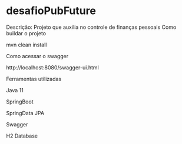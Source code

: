 # desafioPubFuture
Descrição: Projeto que auxilia no controle de finanças pessoais
Como buildar o projeto

mvn clean install

Como acessar o swagger

http://localhost:8080/swagger-ui.html

Ferramentas utilizadas

Java 11

SpringBoot

SpringData JPA

Swagger

H2 Database

